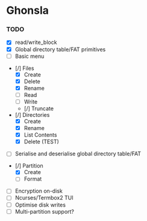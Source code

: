 # Ghonsla

### TODO

- [x] read/write\_block
- [x] Global directory table/FAT primitives
- [ ] Basic menu
- [/] Files
	- [x] Create
	- [x] Delete
	- [x] Rename
	- [ ] Read
	- [ ] Write
	- [/] Truncate
- [/] Directories
	- [x] Create
    - [x] Rename
	- [x] List Contents
	- [x] Delete (TEST)
- [ ] Serialise and deserialise global directory table/FAT
- [/] Partition
	- [x] Create
	- [ ] Format
- [ ] Encryption on-disk
- [ ] Ncurses/Termbox2 TUI
- [ ] Optimise disk writes
- [ ] Multi-partition support?
